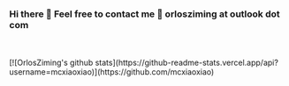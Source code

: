 ### Hi there 👋 Feel free to contact me 📮 orlosziming at outlook dot com
</br>
</br>
[![OrlosZiming's github stats](https://github-readme-stats.vercel.app/api?username=mcxiaoxiao)](https://github.com/mcxiaoxiao)

<!--
**mcxiaoxiao/mcxiaoxiao** is a ✨ _special_ ✨ repository because its `README.md` (this file) appears on your GitHub profile.

Here are some ideas to get you started:

- 🔭 I’m currently working on ...
- 🌱 I’m currently learning ...
- 👯 I’m looking to collaborate on ...
- 🤔 I’m looking for help with ...
- 💬 Ask me about ...
- 📫 How to reach me: ...
- 😄 Pronouns: ...
- ⚡ Fun fact: ...
-->
